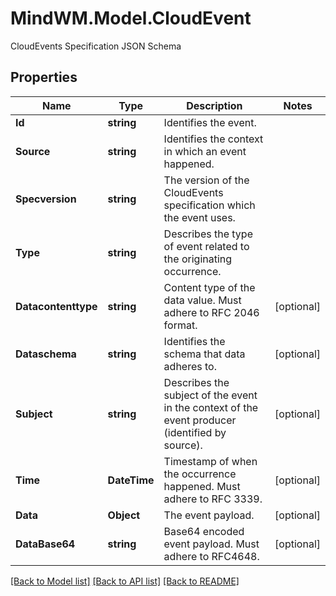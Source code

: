 # MindWM.Model.CloudEvent
CloudEvents Specification JSON Schema

## Properties

Name | Type | Description | Notes
------------ | ------------- | ------------- | -------------
**Id** | **string** | Identifies the event. | 
**Source** | **string** | Identifies the context in which an event happened. | 
**Specversion** | **string** | The version of the CloudEvents specification which the event uses. | 
**Type** | **string** | Describes the type of event related to the originating occurrence. | 
**Datacontenttype** | **string** | Content type of the data value. Must adhere to RFC 2046 format. | [optional] 
**Dataschema** | **string** | Identifies the schema that data adheres to. | [optional] 
**Subject** | **string** | Describes the subject of the event in the context of the event producer (identified by source). | [optional] 
**Time** | **DateTime** | Timestamp of when the occurrence happened. Must adhere to RFC 3339. | [optional] 
**Data** | **Object** | The event payload. | [optional] 
**DataBase64** | **string** | Base64 encoded event payload. Must adhere to RFC4648. | [optional] 

[[Back to Model list]](../README.md#documentation-for-models) [[Back to API list]](../README.md#documentation-for-api-endpoints) [[Back to README]](../README.md)

